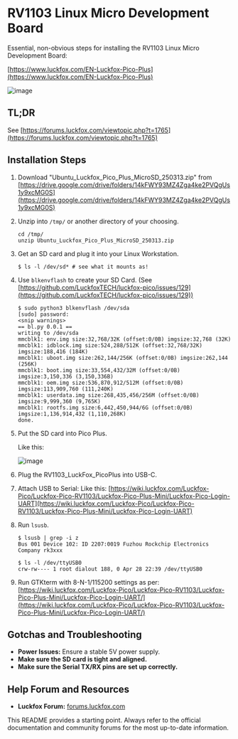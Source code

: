 # RV1103 Linux Micro Development Board

Essential, non-obvious steps for installing the RV1103 Linux Micro Development Board:

[https://www.luckfox.com/EN-Luckfox-Pico-Plus](https://www.luckfox.com/EN-Luckfox-Pico-Plus)

![image](https://github.com/user-attachments/assets/6da35e83-3856-4d30-8884-4c2dd1e89cfc)

## TL;DR

See [https://forums.luckfox.com/viewtopic.php?t=1765](https://forums.luckfox.com/viewtopic.php?t=1765)

## Installation Steps

1.  Download "Ubuntu\_Luckfox\_Pico\_Plus\_MicroSD\_250313.zip" from [https://drive.google.com/drive/folders/14kFWY93MZ4Zga4ke2PVQgUs1y9xcMG0S](https://drive.google.com/drive/folders/14kFWY93MZ4Zga4ke2PVQgUs1y9xcMG0S)


2.  Unzip into `/tmp/` or another directory of your choosing.

    ```
    cd /tmp/
    unzip Ubuntu_Luckfox_Pico_Plus_MicroSD_250313.zip
    ```

3.  Get an SD card and plug it into your Linux Workstation.

    ```
    $ ls -l /dev/sd* # see what it mounts as!
    ```

4.  Use `blkenvflash` to create your SD Card.
    (See [https://github.com/LuckfoxTECH/luckfox-pico/issues/129](https://github.com/LuckfoxTECH/luckfox-pico/issues/129))

    ```
    $ sudo python3 blkenvflash /dev/sda
    [sudo] password:
    <snip warnings>
    == bl.py 0.0.1 ==
    writing to /dev/sda
    mmcblk1: env.img size:32,768/32K (offset:0/0B) imgsize:32,768 (32K)
    mmcblk1: idblock.img size:524,288/512K (offset:32,768/32K) imgsize:188,416 (184K)
    mmcblk1: uboot.img size:262,144/256K (offset:0/0B) imgsize:262,144 (256K)
    mmcblk1: boot.img size:33,554,432/32M (offset:0/0B) imgsize:3,150,336 (3,150,336B)
    mmcblk1: oem.img size:536,870,912/512M (offset:0/0B) imgsize:113,909,760 (111,240K)
    mmcblk1: userdata.img size:268,435,456/256M (offset:0/0B) imgsize:9,999,360 (9,765K)
    mmcblk1: rootfs.img size:6,442,450,944/6G (offset:0/0B) imgsize:1,136,914,432 (1,110,268K)
    done.
    ```

5.  Put the SD card into Pico Plus.

    Like this:

    ![image](https://github.com/user-attachments/assets/d7c359ed-1a93-435d-a492-0a2fbf83f101)

6.  Plug the RV1103\_LuckFox\_PicoPlus into USB-C.

7.  Attach USB to Serial:
    Like this:
    [https://wiki.luckfox.com/Luckfox-Pico/Luckfox-Pico-RV1103/Luckfox-Pico-Plus-Mini/Luckfox-Pico-Login-UART](https://wiki.luckfox.com/Luckfox-Pico/Luckfox-Pico-RV1103/Luckfox-Pico-Plus-Mini/Luckfox-Pico-Login-UART)

9.  Run `lsusb`.

    ```
    $ lsusb | grep -i z
    Bus 001 Device 102: ID 2207:0019 Fuzhou Rockchip Electronics Company rk3xxx
    ```

    ```
    $ ls -l /dev/ttyUSB0
    crw-rw---- 1 root dialout 188, 0 Apr 28 22:39 /dev/ttyUSB0
    ```

10.  Run GTKterm with 8-N-1/115200 settings as per:
    [https://wiki.luckfox.com/Luckfox-Pico/Luckfox-Pico-RV1103/Luckfox-Pico-Plus-Mini/Luckfox-Pico-Login-UART/](https://wiki.luckfox.com/Luckfox-Pico/Luckfox-Pico-RV1103/Luckfox-Pico-Plus-Mini/Luckfox-Pico-Login-UART/)

## Gotchas and Troubleshooting

  * **Power Issues:** Ensure a stable 5V power supply.
  * **Make sure the SD card is tight and aligned.**
  * **Make sure the Serial TX/RX pins are set up correctly.**

## Help Forum and Resources

  * **Luckfox Forum:** [forums.luckfox.com](https://forums.luckfox.com/)

This README provides a starting point. Always refer to the official documentation and community forums for the most up-to-date information.
